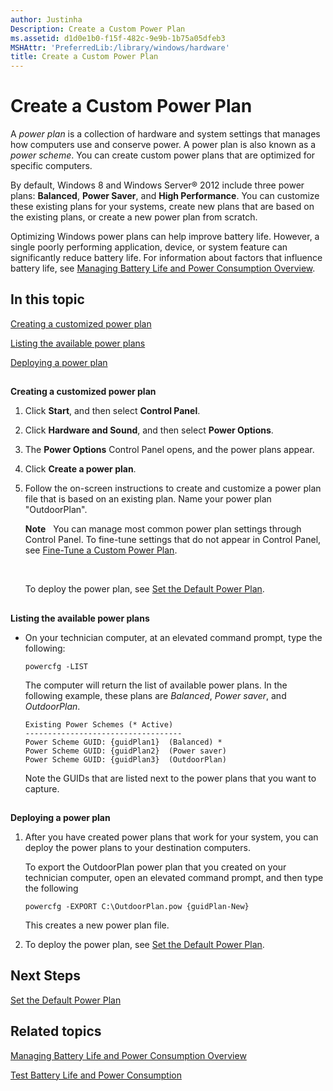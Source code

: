 ```yaml
---
author: Justinha
Description: Create a Custom Power Plan
ms.assetid: d1d0e1b0-f15f-482c-9e9b-1b75a05dfeb3
MSHAttr: 'PreferredLib:/library/windows/hardware'
title: Create a Custom Power Plan
---
```


# Create a Custom Power Plan


A *power plan* is a collection of hardware and system settings that manages how computers use and conserve power. A power plan is also known as a *power scheme*. You can create custom power plans that are optimized for specific computers.

By default, Windows 8 and Windows Server® 2012 include three power plans: **Balanced**, **Power Saver**, and **High Performance**. You can customize these existing plans for your systems, create new plans that are based on the existing plans, or create a new power plan from scratch.

Optimizing Windows power plans can help improve battery life. However, a single poorly performing application, device, or system feature can significantly reduce battery life. For information about factors that influence battery life, see [Managing Battery Life and Power Consumption Overview](managing-battery-life-and-power-consumption-overview-technicalreference.md).

## <span id="In_this_topic"></span><span id="in_this_topic"></span><span id="IN_THIS_TOPIC"></span>In this topic


[Creating a customized power plan](#createcustomizedplan)

[Listing the available power plans](#listpowerplans)

[Deploying a power plan](#deploypowerplan)

## <span id="CreateCustomizedPlan"></span><span id="createcustomizedplan"></span><span id="CREATECUSTOMIZEDPLAN"></span>


**Creating a customized power plan**

1.  Click **Start**, and then select **Control Panel**.

2.  Click **Hardware and Sound**, and then select **Power Options**.

3.  The **Power Options** Control Panel opens, and the power plans appear.

4.  Click **Create a power plan**.

5.  Follow the on-screen instructions to create and customize a power plan file that is based on an existing plan. Name your power plan "OutdoorPlan".

    **Note**  
    You can manage most common power plan settings through Control Panel. To fine-tune settings that do not appear in Control Panel, see [Fine-Tune a Custom Power Plan](fine-tune-a-custom-power-plan-technicalreference.md).

     

    To deploy the power plan, see [Set the Default Power Plan](set-the-default-power-plan-technicalreference.md).

## <span id="ListPowerPlans"></span><span id="listpowerplans"></span><span id="LISTPOWERPLANS"></span>


**Listing the available power plans**

-   On your technician computer, at an elevated command prompt, type the following:

    ``` syntax
    powercfg -LIST
    ```

    The computer will return the list of available power plans. In the following example, these plans are *Balanced*, *Power saver*, and *OutdoorPlan*.

    ``` syntax
    Existing Power Schemes (* Active)
    -----------------------------------
    Power Scheme GUID: {guidPlan1}  (Balanced) *
    Power Scheme GUID: {guidPlan2}  (Power saver)
    Power Scheme GUID: {guidPlan3}  (OutdoorPlan)
    ```

    Note the GUIDs that are listed next to the power plans that you want to capture.

## <span id="DeployPowerPlan"></span><span id="deploypowerplan"></span><span id="DEPLOYPOWERPLAN"></span>


**Deploying a power plan**

1.  After you have created power plans that work for your system, you can deploy the power plans to your destination computers.

    To export the OutdoorPlan power plan that you created on your technician computer, open an elevated command prompt, and then type the following

    ``` syntax
    powercfg -EXPORT C:\OutdoorPlan.pow {guidPlan-New}
    ```

    This creates a new power plan file.

2.  To deploy the power plan, see [Set the Default Power Plan](set-the-default-power-plan-technicalreference.md).

## <span id="Next_Steps"></span><span id="next_steps"></span><span id="NEXT_STEPS"></span>Next Steps


[Set the Default Power Plan](set-the-default-power-plan-technicalreference.md)

## <span id="related_topics"></span>Related topics


[Managing Battery Life and Power Consumption Overview](managing-battery-life-and-power-consumption-overview-technicalreference.md)

[Test Battery Life and Power Consumption](test-battery-life-and-power-consumption-technicalreference.md)

 

 






